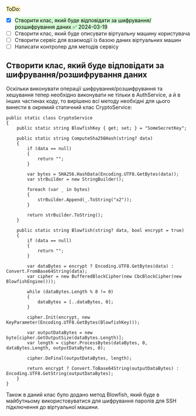 <mark style="background: #FFF3A3A6;">ToDo:</mark>
- [x] <mark style="background: #BBFABBA6;">Створити клас, який буде відповідати за шифрування/розшифрування даних ✅ 2024-03-19</mark>
- [ ] Створити клас, який буде описувати віртуальну машину користувача
- [ ] Створити сервіс для взаємодії із базою даних віртуальних машин
- [ ] Написати контролер для методів сервісу

## Створити клас, який буде відповідати за шифрування/розшифрування даних
Оскільки виконувати операції шифрування/розшифрування та хешування тепер необхідно виконувати не тільки в AuthService, а й в інших частинах коду, то вирішено всі методу необхідні для цього винести в окремий статичний клас CryptoService:
```CSharp
public static class CryptoService
{
    public static string BlowfishKey { get; set; } = "SomeSecretKey";

    public static string ComputeSha256Hash(string? data)
    {
        if (data == null)
        {
            return "";
        }

        var bytes = SHA256.HashData(Encoding.UTF8.GetBytes(data));
        var strBuilder = new StringBuilder();

        foreach (var _ in bytes)
        {
            strBuilder.Append(_.ToString("x2"));
        }

        return strBuilder.ToString();
    }

    public static string Blowfish(string? data, bool encrypt = true)
    {
        if (data == null)
        {
            return "";
        }

        var dataBytes = encrypt ? Encoding.UTF8.GetBytes(data) : Convert.FromBase64String(data);
        var cipher = new BufferedBlockCipher(new CbcBlockCipher(new BlowfishEngine()));

        while (dataBytes.Length % 8 != 0)
        {
            dataBytes = [..dataBytes, 0];
        }

        cipher.Init(encrypt, new KeyParameter(Encoding.UTF8.GetBytes(BlowfishKey)));

        var outputDataBytes = new byte[cipher.GetOutputSize(dataBytes.Length)];
        var length = cipher.ProcessBytes(dataBytes, 0, dataBytes.Length, outputDataBytes, 0);

        cipher.DoFinal(outputDataBytes, length);

        return encrypt ? Convert.ToBase64String(outputDataBytes) : Encoding.UTF8.GetString(outputDataBytes);
    }
}
```

Також в даний клас було додано метод Blowfish, який буде в майбутньому використовуватися для шифрування паролів для SSH підключення до віртуальної машини.